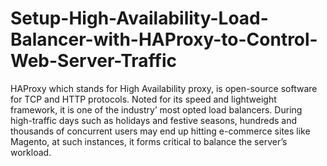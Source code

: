 # Setup-High-Availability-Load-Balancer-with-HAProxy-to-Control-Web-Server-Traffic
HAProxy which stands for High Availability proxy, is open-source software for TCP and HTTP protocols. Noted for its speed and lightweight framework, it is one of the industry’ most opted load balancers. During high-traffic days such as holidays and festive seasons, hundreds and thousands of concurrent users may end up hitting e-commerce sites like Magento, at such instances, it forms critical to balance the server’s workload. 
